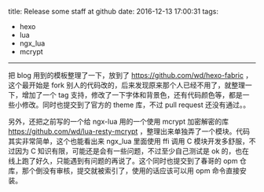 title: Release some staff at github
date: 2016-12-13 17:00:31
tags:
 - hexo
 - lua
 - ngx_lua
 - mcrypt
---
把 blog 用到的模板整理了一下，放到了 https://github.com/wd/hexo-fabric ，这个最开始是 fork 别人的代码改的，后来发现原来那个人已经不用了，就整理一下，增加了一个 tag 支持，修改了一下字体和背景色，还有代码颜色等，都是一些小修改。同时也提交到了官方的 theme 库，不过 pull request 还没有通过。。

另外，还把之前写的一个给 ngx-lua 用的一个使用 mcrypt 加密解密的库 https://github.com/wd/lua-resty-mcrypt ，整理出来单独弄了一个模块。代码其实非常简单，这个也能看出来 ngx_lua 里面使用 ffi 调用 C 模块开发多舒服，不过因为 C 知识有限，可能还是会有一些问题，不过至少自己测试是 ok 的，也在线上跑了好久，只能遇到有问题的再说了。这个同时也提交到了春哥的 opm 仓库，那个倒没有审核，提交就被索引了，使用的话应该可以用 opm 命令直接安装。

